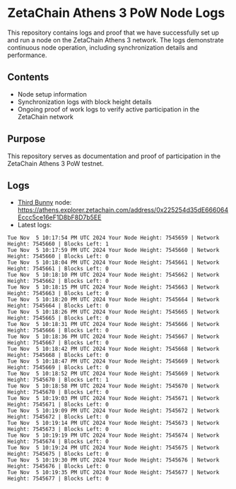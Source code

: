 # ZetaChain Athens 3 PoW Node Logs
This repository contains logs and proof that we have successfully set up and run a node on the ZetaChain Athens 3 network. The logs demonstrate continuous node operation, including synchronization details and performance.

## Contents
- Node setup information
- Synchronization logs with block height details
- Ongoing proof of work logs to verify active participation in the ZetaChain network

## Purpose
This repository serves as documentation and proof of participation in the ZetaChain Athens 3 PoW testnet.

## Logs

- [Third Bunny](https://thirdbunny.xyz/) node: https://athens.explorer.zetachain.com/address/0x225254d35dE666064Eccc5ce16eF1D8bF8D7b5EE
- Latest logs:
```
Tue Nov  5 10:17:54 PM UTC 2024 Your Node Height: 7545659 | Network Height: 7545660 | Blocks Left: 1
Tue Nov  5 10:17:59 PM UTC 2024 Your Node Height: 7545660 | Network Height: 7545660 | Blocks Left: 0
Tue Nov  5 10:18:04 PM UTC 2024 Your Node Height: 7545661 | Network Height: 7545661 | Blocks Left: 0
Tue Nov  5 10:18:10 PM UTC 2024 Your Node Height: 7545662 | Network Height: 7545662 | Blocks Left: 0
Tue Nov  5 10:18:15 PM UTC 2024 Your Node Height: 7545663 | Network Height: 7545663 | Blocks Left: 0
Tue Nov  5 10:18:20 PM UTC 2024 Your Node Height: 7545664 | Network Height: 7545664 | Blocks Left: 0
Tue Nov  5 10:18:26 PM UTC 2024 Your Node Height: 7545665 | Network Height: 7545665 | Blocks Left: 0
Tue Nov  5 10:18:31 PM UTC 2024 Your Node Height: 7545666 | Network Height: 7545666 | Blocks Left: 0
Tue Nov  5 10:18:36 PM UTC 2024 Your Node Height: 7545667 | Network Height: 7545667 | Blocks Left: 0
Tue Nov  5 10:18:42 PM UTC 2024 Your Node Height: 7545668 | Network Height: 7545668 | Blocks Left: 0
Tue Nov  5 10:18:47 PM UTC 2024 Your Node Height: 7545669 | Network Height: 7545669 | Blocks Left: 0
Tue Nov  5 10:18:52 PM UTC 2024 Your Node Height: 7545669 | Network Height: 7545670 | Blocks Left: 1
Tue Nov  5 10:18:58 PM UTC 2024 Your Node Height: 7545670 | Network Height: 7545670 | Blocks Left: 0
Tue Nov  5 10:19:03 PM UTC 2024 Your Node Height: 7545671 | Network Height: 7545671 | Blocks Left: 0
Tue Nov  5 10:19:09 PM UTC 2024 Your Node Height: 7545672 | Network Height: 7545672 | Blocks Left: 0
Tue Nov  5 10:19:14 PM UTC 2024 Your Node Height: 7545673 | Network Height: 7545673 | Blocks Left: 0
Tue Nov  5 10:19:19 PM UTC 2024 Your Node Height: 7545674 | Network Height: 7545674 | Blocks Left: 0
Tue Nov  5 10:19:24 PM UTC 2024 Your Node Height: 7545675 | Network Height: 7545675 | Blocks Left: 0
Tue Nov  5 10:19:30 PM UTC 2024 Your Node Height: 7545676 | Network Height: 7545676 | Blocks Left: 0
Tue Nov  5 10:19:35 PM UTC 2024 Your Node Height: 7545677 | Network Height: 7545677 | Blocks Left: 0
```
